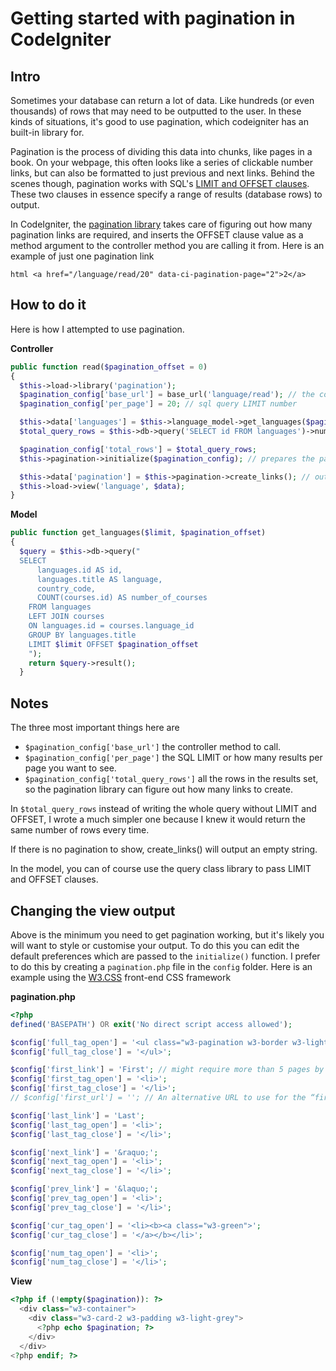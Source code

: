 # Getting started with pagination in CodeIgniter

## Intro

Sometimes your database can return a lot of data. Like hundreds (or even thousands) of rows that may need to be outputted to the user. In these kinds of situations, it's good to use pagination, which codeigniter has an built-in library for.

Pagination is the process of dividing this data into chunks, like pages in a book. On your webpage, this often looks like a series of clickable number links, but can also be formatted to just previous and next links. Behind the scenes though, pagination works with SQL's [LIMIT and OFFSET clauses](http://www.w3schools.com/php/php_mysql_select_limit.asp). These two clauses  in essence specify a range of results (database rows) to output.

In CodeIgniter,  the [pagination library](https://www.codeigniter.com/user_guide/libraries/pagination.html) takes care of figuring out how many pagination links are required, and inserts the OFFSET clause value as a method argument to the controller method you are calling it from. Here is an example of just one pagination link

```html <a href="/language/read/20" data-ci-pagination-page="2">2</a> ```

## How to do it

Here is how I attempted to use pagination.

**Controller**

```php
public function read($pagination_offset = 0)
{
  $this->load->library('pagination');
  $pagination_config['base_url'] = base_url('language/read'); // the controller you are calling
  $pagination_config['per_page'] = 20; // sql query LIMIT number

  $this->data['languages'] = $this->language_model->get_languages($pagination_config['per_page'], $pagination_offset); // your database call with LIMIT and OFFSET arguments
  $total_query_rows = $this->db->query('SELECT id FROM languages')->num_rows(); // what the database would have yielded without the LIMIT and OFFSET clauses (*see Notes)

  $pagination_config['total_rows'] = $total_query_rows;
  $this->pagination->initialize($pagination_config); // prepares the pagination based on your configurations

  $this->data['pagination'] = $this->pagination->create_links(); // outputs the pagination as a string (*see Notes)
  $this->load->view('language', $data);
}
```

**Model**

```php
public function get_languages($limit, $pagination_offset)
{
  $query = $this->db->query("
  SELECT
      languages.id AS id,
      languages.title AS language,
      country_code,
      COUNT(courses.id) AS number_of_courses
    FROM languages
    LEFT JOIN courses
    ON languages.id = courses.language_id
    GROUP BY languages.title
    LIMIT $limit OFFSET $pagination_offset
    ");
    return $query->result();
  }
```

## Notes

The three most important things here are

* `$pagination_config['base_url']` the controller method to call.
* `$pagination_config['per_page']` the SQL LIMIT or how many results per page you want to see.
* `$pagination_config['total_query_rows']` all the rows in the results set, so the pagination library can figure out how many links to create.

In `$total_query_rows` instead of writing the whole query without LIMIT and OFFSET, I wrote a much simpler one because I knew it would return the same number of rows every time.

If there is no pagination to show, create_links() will output an empty string.

In the model, you can of course use the query class library to pass LIMIT and OFFSET clauses.

## Changing the view output

Above is the minimum you need to get pagination working, but it's likely you will want to style or customise your output. To do this you can edit the default preferences which are passed to the `initialize()` function. I prefer to do this by creating a `pagination.php` file in the `config` folder. Here is an example using the [W3.CSS](http://www.w3schools.com/w3css/) front-end CSS framework

**pagination.php**

```php
<?php
defined('BASEPATH') OR exit('No direct script access allowed');

$config['full_tag_open'] = '<ul class="w3-pagination w3-border w3-light-grey">';
$config['full_tag_close'] = '</ul>';

$config['first_link'] = 'First'; // might require more than 5 pages by default to show up
$config['first_tag_open'] = '<li>';
$config['first_tag_close'] = '</li>';
// $config['first_url'] = ''; // An alternative URL to use for the “first page” link.

$config['last_link'] = 'Last';
$config['last_tag_open'] = '<li>';
$config['last_tag_close'] = '</li>';

$config['next_link'] = '&raquo;';
$config['next_tag_open'] = '<li>';
$config['next_tag_close'] = '</li>';

$config['prev_link'] = '&laquo;';
$config['prev_tag_open'] = '<li>';
$config['prev_tag_close'] = '</li>';

$config['cur_tag_open'] = '<li><b><a class="w3-green">';
$config['cur_tag_close'] = '</a></b></li>';

$config['num_tag_open'] = '<li>';
$config['num_tag_close'] = '</li>';
```

**View**

```php
<?php if (!empty($pagination)): ?>
  <div class="w3-container">
    <div class="w3-card-2 w3-padding w3-light-grey">
      <?php echo $pagination; ?>
    </div>
  </div>
<?php endif; ?>
```
